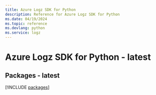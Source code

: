 ```yaml
---
title: Azure Logz SDK for Python
description: Reference for Azure Logz SDK for Python
ms.date: 04/19/2024
ms.topic: reference
ms.devlang: python
ms.service: logz
---
```

# Azure Logz SDK for Python - latest
## Packages - latest
[!INCLUDE [packages](logz-index.md)]